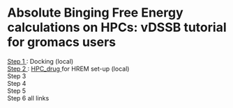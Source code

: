 # Absolute Binging Free Energy calculations on HPCs: vDSSB tutorial for gromacs users 

<a href="step1.html"> Step 1 </a>: Docking (local)     
<a href="step2.html"> Step 2 </a>:  <a href="https://github.com/MauriceKarrenbrock/HPC_Drug"> HPC_drug <a/> for HREM set-up (local) <br>
Step 3 <br>
Step 4 <br>
Step 5 <br>
Step 6  all links 
